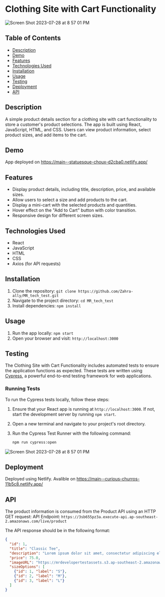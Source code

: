 # Clothing Site with Cart Functionality
![Screen Shot 2023-07-28 at 8 57 01 PM](https://github.com/Zahra-ally/MR-Frontend-Developer-Technical-Test/assets/91510851/7cd57c42-e2a1-4cf5-94e4-42f3bc98b9f0)

## Table of Contents
- [Description](#description)
- [Demo](#demo)
- [Features](#features)
- [Technologies Used](#technologies-used)
- [Installation](#installation)
- [Usage](#usage)
- [Testing](#testing)
- [Deployment](#deployment)
- [API](#api)



## Description
A simple product details section for a clothing site with cart functionality to store a customer's product selections. The app is built using React, JavaScript, HTML, and CSS. Users can view product information, select product sizes, and add items to the cart.

## Demo
App deployed on https://main--statuesque-choux-d2cba0.netlify.app/

## Features
- Display product details, including title, description, price, and available sizes.
- Allow users to select a size and add products to the cart.
- Display a mini-cart with the selected products and quantities.
- Hover effect on the "Add to Cart" button with color transition.
- Responsive design for different screen sizes.

## Technologies Used
- React
- JavaScript
- HTML
- CSS
- Axios (for API requests)

## Installation
1. Clone the repository: `git clone https://github.com/Zahra-ally/MR_tech_test.git`
2. Navigate to the project directory: `cd MR_tech_test`
3. Install dependencies: `npm install`

## Usage
1. Run the app locally: `npm start`
2. Open your browser and visit: `http://localhost:3000`
## Testing
The Clothing Site with Cart Functionality includes automated tests to ensure the application functions as expected. These tests are written using [Cypress](https://www.cypress.io/), a powerful end-to-end testing framework for web applications.

### Running Tests

To run the Cypress tests locally, follow these steps:

1. Ensure that your React app is running at `http://localhost:3000`. If not, start the development server by running `npm start`.

2. Open a new terminal and navigate to your project's root directory.

3. Run the Cypress Test Runner with the following command:
   ```bash
   npm run cypress:open
   
![Screen Shot 2023-07-28 at 8 57 01 PM](https://github.com/Zahra-ally/MR-Frontend-Developer-Technical-Test/assets/91510851/fe5cadaf-e9fa-4f5b-88c9-92dac229e859)

## Deployment
Deployed using Netlify. Avalible on https://main--curious-churros-11b5c8.netlify.app/

## API
The product information is consumed from the Product API using an HTTP GET request:
API Endpoint: `https://3sb655pz3a.execute-api.ap-southeast-2.amazonaws.com/live/product`

The API response should be in the following format:
```json
{
  "id": 1,
  "title": "Classic Tee",
  "description": "Lorem ipsum dolor sit amet, consectetur adipiscing elit, ...",
  "price": 75.0,
  "imageURL": "https://mrdevelopertestassets.s3.ap-southeast-2.amazonaws.com/classic-tee.jpg",
  "sizeOptions": [
    {"id": 1, "label": "S"},
    {"id": 2, "label": "M"},
    {"id": 3, "label": "L"}
  ]
}



